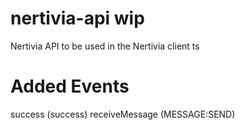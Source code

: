 # nertivia-api wip
Nertivia API to be used in the Nertivia client ts


# Added Events
success (success)
receiveMessage (MESSAGE:SEND)
